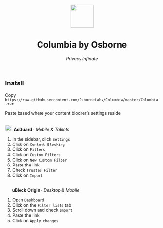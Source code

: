 <p align=center><img src="https://cdn-icons-png.flaticon.com/512/7945/7945172.png" width="75" height="75"></p><h1 align=center>Columbia by Osborne</h1><p align="center"><i>Privacy Infinate</i></p><br/>

## Install
Copy <code>https://<span></span>raw.githubusercontent.com/OsborneLabs/Columbia/master/Columbia.txt</code>

Paste based where your content blocker’s settings reside
<br></br>

<img src="https://upload.wikimedia.org/wikipedia/commons/thumb/4/4c/AdGuard.svg/1200px-AdGuard.svg.png" width="20" height="20">&nbsp;&nbsp;<strong>AdGuard</strong> · <i>Mobile & Tablets</i>

1. In the sidebar, click <code>Settings</code>
2. Click on <code>Content Blocking</code>
3. Click on <code>Filters</code>
4. Click on <code>Custom Filters</code>
5. Click on <code>New Custom Filter</code>
6. Paste the link
7. Check <code>Trusted Filter</code>
8. Click on <code>Import</code><br></br>

<img src="https://upload.wikimedia.org/wikipedia/commons/thumb/0/05/UBlock_Origin.svg/1200px-UBlock_Origin.svg.png" width="15" height="15">&nbsp;&nbsp;<strong>uBlock Origin</strong> · <i>Desktop & Mobile</i>

1. Open <code>Dashboard</code>
2. Click on the <code>Filter lists</code> tab
3. Scroll down and check <code>Import</code>
4. Paste the link
5. Click on <code>Apply changes</code>